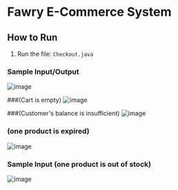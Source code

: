 # Fawry E-Commerce System

##  How to Run
1. Run the file: `Checkout.java`

### Sample Input/Output
![image](https://github.com/user-attachments/assets/40517d34-2fc3-477d-a816-7f46b7942f27)

###(Cart is empty)
![image](https://github.com/user-attachments/assets/e3ee4f2d-2104-4412-9e34-94694589ef23)

###(Customer's balance is insufficient)
![image](https://github.com/user-attachments/assets/b7f1e4a0-c2ae-4bc7-9dc5-0171de994018)

### (one product is expired)
![image](https://github.com/user-attachments/assets/e40f4177-e771-43ee-b035-65ca7cc63599)

### Sample Input (one product is out of stock)
![image](https://github.com/user-attachments/assets/361bd4c5-0065-4bb1-a483-cc17e9f36f8e)















